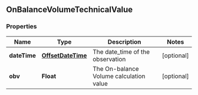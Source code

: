 
## OnBalanceVolumeTechnicalValue

### Properties
Name | Type | Description | Notes
------------ | ------------- | ------------- | -------------
**dateTime** | [**OffsetDateTime**](OffsetDateTime.md) | The date_time of the observation |  [optional]
**obv** | **Float** | The On-balance Volume calculation value |  [optional]



